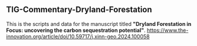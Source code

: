 TIG-Commentary-Dryland-Forestation
---

This is the scripts and data for the manuscript titled **"Dryland Forestation in Focus: uncovering the carbon sequestration potential"**. https://www.the-innovation.org/article/doi/10.59717/j.xinn-geo.2024.100058
